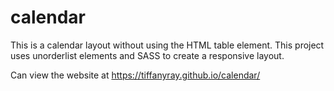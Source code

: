 # calendar
This is a calendar layout without using the HTML table element. This project uses unorderlist elements and SASS to create a responsive layout.

Can view the website at https://tiffanyray.github.io/calendar/

